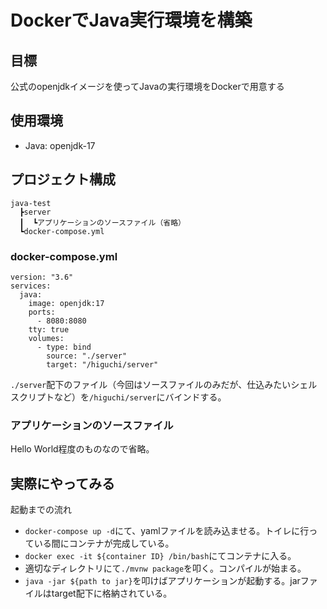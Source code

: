 # DockerでJava実行環境を構築
## 目標
公式のopenjdkイメージを使ってJavaの実行環境をDockerで用意する

## 使用環境
- Java: openjdk-17

## プロジェクト構成
```
java-test
  ┣server
  ┃  ┗アプリケーションのソースファイル（省略）
  ┗docker-compose.yml
```

### docker-compose.yml
```
version: "3.6"
services: 
  java: 
    image: openjdk:17
    ports: 
      - 8080:8080
    tty: true
    volumes: 
      - type: bind
        source: "./server"
        target: "/higuchi/server"
```
`./server`配下のファイル（今回はソースファイルのみだが、仕込みたいシェルスクリプトなど）を`/higuchi/server`にバインドする。

### アプリケーションのソースファイル
Hello World程度のものなので省略。


## 実際にやってみる
起動までの流れ
- `docker-compose up -d`にて、yamlファイルを読み込ませる。トイレに行っている間にコンテナが完成している。
- `docker exec -it ${container ID} /bin/bash`にてコンテナに入る。  
- 適切なディレクトリにて`./mvnw package`を叩く。コンパイルが始まる。
- `java -jar ${path to jar}`を叩けばアプリケーションが起動する。jarファイルはtarget配下に格納されている。
